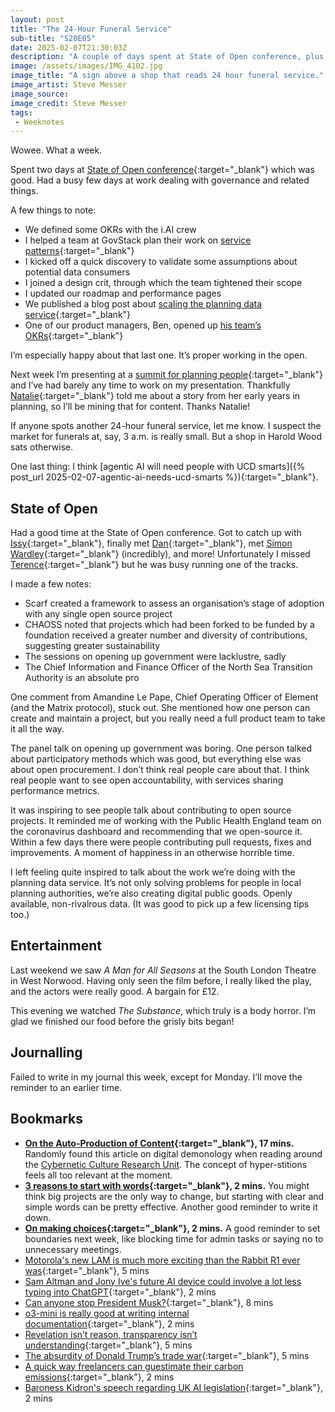 ```yaml
---
layout: post
title: "The 24-Hour Funeral Service"
sub-title: "S20E05"
date: 2025-02-07T21:30:03Z
description: "A couple of days spent at State of Open conference, plus several days wrangling governance stuff. On a positive note, I kicked off a discovery and updated our roadmap."
image: /assets/images/IMG_4102.jpg
image_title: "A sign above a shop that reads 24 hour funeral service."
image_artist: Steve Messer
image_source:
image_credit: Steve Messer
tags:
 - Weeknotes
---
```


Wowee. What a week. 

Spent two days at [State of Open conference](https://stateofopencon.com){:target="_blank"} which was good. Had a busy few days at work dealing with governance and related things.

A few things to note:

- We defined some OKRs with the i.AI crew
- I helped a team at GovStack plan their work on [service patterns](https://govstack.gitbook.io/specification/govstack-ui-ux-guidelines/4-design-patterns/4.1-service-patterns){:target="_blank"}
- I kicked off a quick discovery to validate some assumptions about potential data consumers
- I joined a design crit, through which the team tightened their scope
- I updated our roadmap and performance pages
- We published a blog post about [scaling the planning data service](https://mhclgdigital.blog.gov.uk/2025/02/07/digital-planning-scaling-the-planning-data-service/){:target="_blank"}
- One of our product managers, Ben, opened up [his team’s OKRs](https://github.com/orgs/digital-land/projects/9/views/15){:target="_blank"}

I’m especially happy about that last one. It’s proper working in the open. 

Next week I’m presenting at a [summit for planning people](https://www.rtpi.org.uk/events/2025/february/rtpi-london-summit-2025-accelerating-digital-capacity-in-planning/){:target="_blank"} and I’ve had barely any time to work on my presentation. Thankfully [Natalie](https://www.tpximpact.com/about/news-hub/news/natalie-record-joins-tpximpact){:target="_blank"} told me about a story from her early years in planning, so I’ll be mining that for content. Thanks Natalie!

If anyone spots another 24-hour funeral service, let me know. I suspect the market for funerals at, say, 3 a.m. is really small. But a shop in Harold Wood sats otherwise.

One last thing: I think [agentic AI will need people with UCD smarts]({% post_url 2025-02-07-agentic-ai-needs-ucd-smarts %}){:target="_blank"}.

## State of Open

Had a good time at the State of Open conference. Got to catch up with [Issy](https://www.issylong.com){:target="_blank"}, finally met [Dan](https://mastodon.social/@danbri){:target="_blank"}, met [Simon Wardley](https://x.com/swardley){:target="_blank"} (incredibly), and more! Unfortunately I missed [Terence](https://edent.tel){:target="_blank"} but he was busy running one of the tracks.

I made a few notes:

- Scarf created a framework to assess an organisation’s stage of adoption with any single open source project
- CHAOSS noted that projects which had been forked to be funded by a foundation received a greater number and diversity of contributions, suggesting greater sustainability
- The sessions on opening up government were lacklustre, sadly
- The Chief Information and Finance Officer of the North Sea Transition Authority is an absolute pro

One comment from Amandine Le Pape, Chief Operating Officer of Element (and the Matrix protocol), stuck out. She mentioned how one person can create and maintain a project, but you really need a full product team to take it all the way.

The panel talk on opening up government was boring. One person talked about participatory methods which was good, but everything else was about open procurement. I don’t think real people care about that. I think real people want to see open accountability, with services sharing performance metrics. 

It was inspiring to see people talk about contributing to open source projects. It reminded me of working with the Public Health England team on the coronavirus dashboard and recommending that we open-source it. Within a few days there were people contributing pull requests, fixes and improvements. A moment of happiness in an otherwise horrible time.

I left feeling quite inspired to talk about the work we’re doing with the planning data service. It’s not only solving problems for people in local planning authorities, we’re also creating digital public goods. Openly available, non-rivalrous data. (It was good to pick up a few licensing tips too.)

## Entertainment

Last weekend we saw _A Man for All Seasons_ at the South London Theatre in West Norwood. Having only seen the film before, I really liked the play, and the actors were really good. A bargain for £12.

This evening we watched _The Substance_, which truly is a body horror. I’m glad we finished our food before the grisly bits began!

## Journalling

Failed to write in my journal this week, except for Monday. I’ll move the reminder to an earlier time.

## Bookmarks

- **[On the Auto-Production of Content](https://walkerart.org/magazine/digital-demonology-on-the-auto-production-of-content){:target="_blank"}, 17 mins.** Randomly found this article on digital demonology when reading around the [Cybernetic Culture Research Unit](https://en.wikipedia.org/wiki/Cybernetic_Culture_Research_Unit). The concept of hyper-stitions feels all too relevant at the moment.
- **[3 reasons to start with words](https://www.holdfastprojects.com/start-with-words){:target="_blank"}, 2 mins.** You might think big projects are the only way to change, but starting with clear and simple words can be pretty effective. Another good reminder to write it down.
- **[On making choices](https://www.designswarm.com/blog/2025/02/on-making-choices/){:target="_blank"}, 2 mins.** A good reminder to set boundaries next week, like blocking time for admin tasks or saying no to unnecessary meetings.
- [Motorola's new LAM is much more exciting than the Rabbit R1 ever was](https://www.androidauthority.com/motorola-lam-vs-rabbit-r1-3519716/){:target="_blank"}, 5 mins
- [Sam Altman and Jony Ive's future AI device could involve a lot less typing into ChatGPT](https://www.androidauthority.com/openai-chatgpt-ai-device-sam-altman-3522517/){:target="_blank"}, 2 mins
- [Can anyone stop President Musk?](https://www.theverge.com/politics/605609/musk-trump-doge-takeover-crisis){:target="_blank"}, 8 mins
- [o3-mini is really good at writing internal documentation](https://simonwillison.net/2025/Feb/5/o3-mini-documentation/){:target="_blank"}, 2 mins
- [Revelation isn’t reason, transparency isn’t understanding](https://blog.tobiasrevell.com/2025/01/24/box120-revelation-isnt-reason/){:target="_blank"}, 5 mins
- [The absurdity of Donald Trump’s trade war](https://on.ft.com/3Q7ltX7){:target="_blank"}, 5 mins
- [A quick way freelancers can guestimate their carbon emissions](https://www.holdfastprojects.com/freelancer-emissions-estimate){:target="_blank"}, 2 mins
- [Baroness Kidron's speech regarding UK AI legislation](https://simonwillison.net/2025/Jan/29/baroness-kidron-speech/#atom-everything){:target="_blank"}, 2 mins